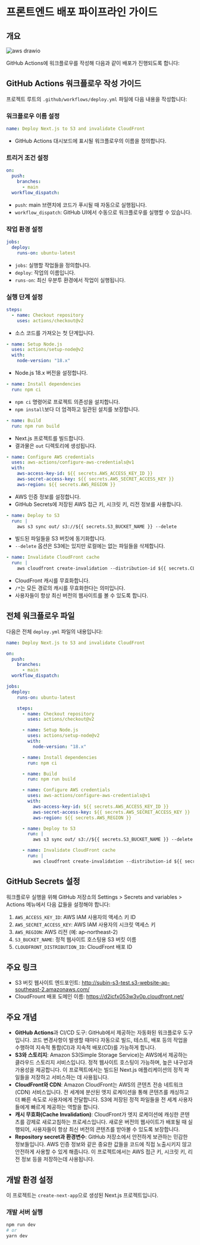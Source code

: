 # 프론트엔드 배포 파이프라인 가이드

## 개요

![aws drawio](https://github.com/user-attachments/assets/9f10c44c-6538-484a-aed9-b6cc4e053ad9)

GitHub Actions에 워크플로우를 작성해 다음과 같이 배포가 진행되도록 합니다:

## GitHub Actions 워크플로우 작성 가이드

프로젝트 루트의 `.github/workflows/deploy.yml` 파일에 다음 내용을 작성합니다:

### 워크플로우 이름 설정

```yaml
name: Deploy Next.js to S3 and invalidate CloudFront
```

- GitHub Actions 대시보드에 표시될 워크플로우의 이름을 정의합니다.

### 트리거 조건 설정

```yaml
on:
  push:
    branches:
      - main
  workflow_dispatch:
```

- `push`: main 브랜치에 코드가 푸시될 때 자동으로 실행됩니다.
- `workflow_dispatch`: GitHub UI에서 수동으로 워크플로우를 실행할 수 있습니다.

### 작업 환경 설정

```yaml
jobs:
  deploy:
    runs-on: ubuntu-latest
```

- `jobs`: 실행할 작업들을 정의합니다.
- `deploy`: 작업의 이름입니다.
- `runs-on`: 최신 우분투 환경에서 작업이 실행됩니다.

### 실행 단계 설정

```yaml
steps:
  - name: Checkout repository
    uses: actions/checkout@v2
```

- 소스 코드를 가져오는 첫 단계입니다.

```yaml
- name: Setup Node.js
  uses: actions/setup-node@v2
  with:
    node-version: "18.x"
```

- Node.js 18.x 버전을 설정합니다.

```yaml
- name: Install dependencies
  run: npm ci
```

- `npm ci` 명령어로 프로젝트 의존성을 설치합니다.
- `npm install`보다 더 엄격하고 일관된 설치를 보장합니다.

```yaml
- name: Build
  run: npm run build
```

- Next.js 프로젝트를 빌드합니다.
- 결과물은 `out` 디렉토리에 생성됩니다.

```yaml
- name: Configure AWS credentials
  uses: aws-actions/configure-aws-credentials@v1
  with:
    aws-access-key-id: ${{ secrets.AWS_ACCESS_KEY_ID }}
    aws-secret-access-key: ${{ secrets.AWS_SECRET_ACCESS_KEY }}
    aws-region: ${{ secrets.AWS_REGION }}
```

- AWS 인증 정보를 설정합니다.
- GitHub Secrets에 저장된 AWS 접근 키, 시크릿 키, 리전 정보를 사용합니다.

```yaml
- name: Deploy to S3
  run: |
    aws s3 sync out/ s3://${{ secrets.S3_BUCKET_NAME }} --delete
```

- 빌드된 파일들을 S3 버킷에 동기화합니다.
- `--delete` 옵션은 S3에는 있지만 로컬에는 없는 파일들을 삭제합니다.

```yaml
- name: Invalidate CloudFront cache
  run: |
    aws cloudfront create-invalidation --distribution-id ${{ secrets.CLOUDFRONT_DISTRIBUTION_ID }} --paths "/*"
```

- CloudFront 캐시를 무효화합니다.
- `/*`는 모든 경로의 캐시를 무효화한다는 의미입니다.
- 사용자들이 항상 최신 버전의 웹사이트를 볼 수 있도록 합니다.

## 전체 워크플로우 파일

다음은 전체 `deploy.yml` 파일의 내용입니다:

```yaml
name: Deploy Next.js to S3 and invalidate CloudFront

on:
  push:
    branches:
      - main
  workflow_dispatch:

jobs:
  deploy:
    runs-on: ubuntu-latest

    steps:
      - name: Checkout repository
        uses: actions/checkout@v2

      - name: Setup Node.js
        uses: actions/setup-node@v2
        with:
          node-version: "18.x"

      - name: Install dependencies
        run: npm ci

      - name: Build
        run: npm run build

      - name: Configure AWS credentials
        uses: aws-actions/configure-aws-credentials@v1
        with:
          aws-access-key-id: ${{ secrets.AWS_ACCESS_KEY_ID }}
          aws-secret-access-key: ${{ secrets.AWS_SECRET_ACCESS_KEY }}
          aws-region: ${{ secrets.AWS_REGION }}

      - name: Deploy to S3
        run: |
          aws s3 sync out/ s3://${{ secrets.S3_BUCKET_NAME }} --delete

      - name: Invalidate CloudFront cache
        run: |
          aws cloudfront create-invalidation --distribution-id ${{ secrets.CLOUDFRONT_DISTRIBUTION_ID }} --paths "/*"
```

## GitHub Secrets 설정

워크플로우 실행을 위해 GitHub 저장소의 Settings > Secrets and variables > Actions 메뉴에서 다음 값들을 설정해야 합니다:

1. `AWS_ACCESS_KEY_ID`: AWS IAM 사용자의 액세스 키 ID
2. `AWS_SECRET_ACCESS_KEY`: AWS IAM 사용자의 시크릿 액세스 키
3. `AWS_REGION`: AWS 리전 (예: ap-northeast-2)
4. `S3_BUCKET_NAME`: 정적 웹사이트 호스팅용 S3 버킷 이름
5. `CLOUDFRONT_DISTRIBUTION_ID`: CloudFront 배포 ID

## 주요 링크

- S3 버킷 웹사이트 엔드포인트: http://subin-s3-test.s3-website-ap-southeast-2.amazonaws.com/
- CloudFrount 배포 도메인 이름: https://d2icfx053w3v0p.cloudfront.net/

## 주요 개념

- **GitHub Actions**과 CI/CD 도구: GitHub에서 제공하는 자동화된 워크플로우 도구입니다. 코드 변경사항이 발생할 때마다 자동으로 빌드, 테스트, 배포 등의 작업을 수행하여 지속적 통합(CI)과 지속적 배포(CD)를 가능하게 합니다.
- **S3와 스토리지**: Amazon S3(Simple Storage Service)는 AWS에서 제공하는 클라우드 스토리지 서비스입니다. 정적 웹사이트 호스팅이 가능하며, 높은 내구성과 가용성을 제공합니다. 이 프로젝트에서는 빌드된 Next.js 애플리케이션의 정적 파일들을 저장하고 서비스하는 데 사용됩니다.
- **CloudFront와 CDN**: Amazon CloudFront는 AWS의 콘텐츠 전송 네트워크(CDN) 서비스입니다. 전 세계에 분산된 엣지 로케이션을 통해 콘텐츠를 캐싱하고 더 빠른 속도로 사용자에게 전달합니다. S3에 저장된 정적 파일들을 전 세계 사용자들에게 빠르게 제공하는 역할을 합니다.
- **캐시 무효화(Cache Invalidation)**: CloudFront가 엣지 로케이션에 캐싱한 콘텐츠를 강제로 새로고침하는 프로세스입니다. 새로운 버전의 웹사이트가 배포될 때 실행되어, 사용자들이 항상 최신 버전의 콘텐츠를 받아볼 수 있도록 보장합니다.
- **Repository secret과 환경변수**: GitHub 저장소에서 안전하게 보관하는 민감한 정보들입니다. AWS 인증 정보와 같은 중요한 값들을 코드에 직접 노출시키지 않고 안전하게 사용할 수 있게 해줍니다. 이 프로젝트에서는 AWS 접근 키, 시크릿 키, 리전 정보 등을 저장하는데 사용됩니다.

## 개발 환경 설정

이 프로젝트는 `create-next-app`으로 생성된 Next.js 프로젝트입니다.

### 개발 서버 실행

```bash
npm run dev
# or
yarn dev
```
